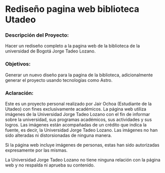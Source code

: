 # Rediseño pagina web biblioteca Utadeo

### Descripción del Proyecto:

Hacer un rediseño completo a la pagina web de la biblioteca de la universidad de Bogotá Jorge Tadeo Lozano.

### Objetivos:

Generar un nuevo diseño para la pagina de la biblioteca, adicionalmente generar el proyecto usando tecnologías como Astro.

### Aclaración:

Este es un proyecto personal realizado por Jair Ochoa (Estudiante de la Utadeo) con fines exclusivamente académicos. La página web utiliza imágenes de la Universidad Jorge Tadeo Lozano con el fin de informar sobre la universidad, sus programas académicos, sus actividades y sus logros. Las imágenes están acompañadas de un crédito que indica la fuente, es decir, la Universidad Jorge Tadeo Lozano. Las imágenes no han sido alteradas ni distorsionadas de ninguna manera.

Si la página web incluye imágenes de personas, estas han sido autorizadas expresamente por las mismas.

La Universidad Jorge Tadeo Lozano no tiene ninguna relación con la página web y no respalda ni aprueba su contenido.
